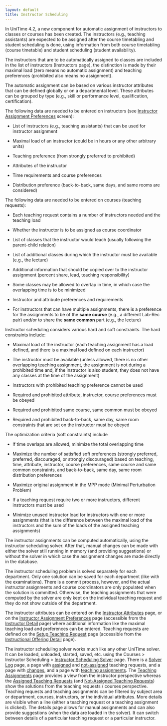 ```yaml
---
layout: default
title: Instructor Scheduling
---
```



In UniTime 4.2, a new component for automatic assignment of instructors to classes or courses has been created. The instructors (e.g., teaching assistants) are expected to be assigned after the course timetabling and student scheduling is done, using information from both course timetabling (course timetable) and student scheduling (student availability).

The instructors that are to be automatically assigned to classes are included in the list of instructors (Instructors page), the distinction is made by their maximal load (zero means no automatic assignment) and teaching preferences (prohibited also means no assignment).

The automatic assignment can be based on various instructor attributes that can be defined globally or on a departmental level. These attributes can be grouped by type (e.g., skill or performance level, qualification, certification).

The following data are needed to be entered on instructors (see [Instructor Assignment Preferences](instructor-assignment-preferences) screen):

* List of instructors (e.g., teaching assistants) that can be used for instructor assignment

* Maximal load of an instructor (could be in hours or any other arbitrary units)

* Teaching preference (from strongly preferred to prohibited)

* Attributes of the instructor

* Time requirements and course preferences

* Distribution preference (back-to-back, same days, and same rooms are considered)

The following data are needed to be entered on courses (teaching requests):

* Each teaching request contains a number of instructors needed and the teaching load

* Whether the instructor is to be assigned as course coordinator

* List of classes that the instructor would teach (usually following the parent-child relation)

* List of additional classes during which the instructor must be available (e.g., the lecture)

* Additional information that should be copied over to the instructor assignment (percent share, lead, teaching responsibility)

* Some classes may be allowed to overlap in time, in which case the overlapping time is to be minimized

* Instructor and attribute preferences and requirements

* For instructors that can have multiple assignments, there is a preference for the assignments to be of the **same course** (e.g., a different Lab-Rec pair) and/or to share the **same common** part (e.g., the lecture)

Instructor scheduling considers various hard and soft constraints. The hard constraints include:

* Maximal load of the instructor (each teaching assignment has a load defined, and there is a maximal load defined on each instructor)

* The instructor must be available (unless allowed, there is no other overlapping teaching assignment, the assignment is not during a prohibited time and, if the instructor is also student, they does not have any classes at the time of the assignment)

* Instructors with prohibited teaching preference cannot be used

* Required and prohibited attribute, instructor, course preferences must be obeyed

* Required and prohibited same course, same common must be obeyed

* Required and prohibited back-to-back, same day, same room constraints that are set on the instructor must be obeyed

The optimization criteria (soft constraints) include

* If time overlaps are allowed, minimize the total overlapping time

* Maximize the number of satisfied soft preferences (strongly preferred, preferred, discouraged, or strongly discouraged) based on teaching, time, attribute, instructor, course preferences, same course and same common constraints, and back-to-back, same day, same room distribution preferences

* Maximize original assignment in the MPP mode (Minimal Perturbation Problem)

* If a teaching request require two or more instructors, different instructors must be used

* Minimize unused instructor load for instructors with one or more assignments (that is the difference between the maximal load of the instructors and the sum of the loads of the assigned teaching assignments)

The instructor assignments can be computed automatically, using the instructor scheduling solver. After that, manual changes can be made with either the solver still running in memory (and providing suggestions) or without the solver in which case the assignment changes are made directly in the database.

The instructor scheduling problem is solved separately for each department. Only one solution can be saved for each department (like with the examinations). There is a commit process, however, and the actual instructor assignments and course coordinators are only populated when the solution is committed. Otherwise, the teaching assignments that were computed by the solver are only kept on the individual teaching request and they do not show outside of the department.

The instructor attributes can be entered on the [Instructor Attributes](instructor-attributes) page, or on the [Instructor Assignment Preferences](instructor-assignment-preferences) page (accessible from the [Instructor Detail](instructor-detail) page) where additional information like the maximal teaching load and preferences can be entered. Teaching requests are defined on the [Setup Teaching Request](setup-teaching-requests) page (accessible from the [Instructional Offering Detail](instructional-offering-detail) page).

The instructor scheduling solver works much like any other UniTime solver. It can be loaded, unloaded, started, saved, etc. using the Courses > Instructor Scheduling > [Instructor Scheduling Solver](instructor-scheduling-solver) page. There is a [Solver Log](instructor-scheduling-solver-log) page, a page with [assigned](assigned-teaching-requests) and [not-assigned](assigned-teaching-requests) teaching requests, and a page with [changes](teaching-assignment-changes), and a page with [teaching assignments](teaching-assignments). The [Teaching Assignments](teaching-assignments) page provides a view from the instructor perspective whereas the [Assigned Teaching Requests](assigned-teaching-requests) (and [Not-Assigned Teaching Requests](not-assigned-teaching-requests)) show the solutions from the teaching requests / courses perspective. Teaching requests and teaching assignments can be filtered by subject area or department, courses, instructors, or the individual attributes. More details are visible when a line (either a teaching request or a teaching assignment is clicked). The details page allows for manual assignments and can also provide suggestions (when the data are loaded in the solver). It can switch between details of a particular teaching request or a particular instructor.
